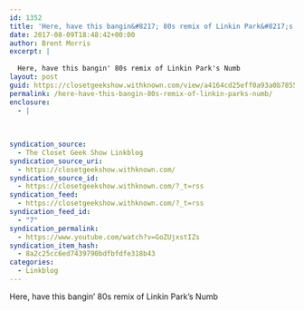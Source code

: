 ```yaml
---
id: 1352
title: 'Here, have this bangin&#8217; 80s remix of Linkin Park&#8217;s Numb'
date: 2017-08-09T18:48:42+00:00
author: Brent Morris
excerpt: |
  
  Here, have this bangin' 80s remix of Linkin Park's Numb
layout: post
guid: https://closetgeekshow.withknown.com/view/a4164cd25eff0a93a0b7855056a87d5c
permalink: /here-have-this-bangin-80s-remix-of-linkin-parks-numb/
enclosure:
  - |
    
    
    
syndication_source:
  - The Closet Geek Show Linkblog
syndication_source_uri:
  - https://closetgeekshow.withknown.com/
syndication_source_id:
  - https://closetgeekshow.withknown.com/?_t=rss
syndication_feed:
  - https://closetgeekshow.withknown.com/?_t=rss
syndication_feed_id:
  - "7"
syndication_permalink:
  - https://www.youtube.com/watch?v=GoZUjxstIZs
syndication_item_hash:
  - 8a2c25cc6ed7439790bdfbfdfe318b43
categories:
  - Linkblog
---
```

<div class="known-bookmark">
  <div class="e-content">
    <p>
      Here, have this bangin&#8217; 80s remix of Linkin Park&#8217;s Numb
    </p>
  </div>
</div>

<div>
</div>